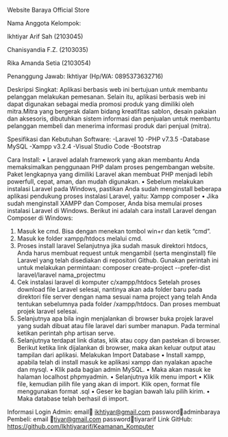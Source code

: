 Website Baraya Official Store

Nama Anggota Kelompok:

Ikhtiyar Arif Sah	(2103045)

Chanisyandia F.Z.	(2103035)

Rika Amanda Setia	(2103054)

Penanggung Jawab: Ikhtiyar (Hp/WA: 0895373632716)

Deskripsi Singkat:
Aplikasi  berbasis web ini bertujuan untuk membantu pelanggan melakukan pemesanan. Selain itu, aplikasi berbasis web ini dapat digunakan sebagai media promosi produk yang dimiliki oleh mitra.Mitra yang bergerak dalam bidang kreatifitas sablon, desain pakaian dan aksesoris, dibutuhkan sistem informasi dan penjualan untuk membantu pelanggan membeli dan menerima informasi produk dari penjual (mitra).

Spesifikasi dan Kebutuhan Software:
-Laravel 10
-PHP v7.3.5
-Database MySQL
-Xampp v3.2.4
-Visual Studio Code
-Bootstrap

Cara Install:
•	Laravel adalah framework yang akan membantu Anda memaksimalkan penggunaan PHP dalam proses pengembangan website. Paket lengkapnya yang dimiliki Laravel akan membuat PHP menjadi lebih powerfull, cepat, aman, dan mudah digunakan.
•	Sebelum melakukan instalasi Laravel pada Windows, pastikan Anda sudah menginstall beberapa aplikasi pendukung proses instalasi Laravel, yaitu:
Xampp
composer
•	Jika sudah menginstall XAMPP dan Composer, Anda bisa memulai proses instalasi Laravel 
di Windows. Berikut ini adalah cara install Laravel dengan Composer di Windows:
1.	Masuk ke cmd.
Bisa dengan menekan tombol win+r dan ketik “cmd”.
2.	Masuk ke folder xampp/htdocs melalui cmd.
3.	Proses install laravel
Selanjutnya jika sudah masuk direktori htdocs, Anda harus membuat request untuk mengambil (serta menginstall) file Laravel yang telah disediakan di repositori Github. Gunakan perintah ini untuk melakukan permintaan:
composer create-project --prefer-dist laravel/laravel nama_projectmu
4.	Cek instalasi laravel di komputer c/xampp/htdocs
Setelah proses download file Laravel selesai, nantinya akan ada folder baru pada direktori file server dengan nama sesuai nama project yang telah Anda tentukan sebelumnya pada folder /xampp/htdocs. Dan proses membuat projek laravel selesai.
5.	Selanjutnya apa bila ingin menjalankan di browser buka projek laravel yang sudah dibuat atau file laravel dari sumber manapun. Pada terminal ketikan perintah php artisan serve.
6.	Selanjutnya terdapat link diatas, klik atau copy dan pastekan di browser.
Berikut ketika link dijalankan di browser, maka akan keluar output atau tampilan dari aplikasi.
Melakukan Import Database
•	Install xampp, apabila telah di install masuk ke aplikasi xampp dan nyalakan apache dan mysql.
•	Klik pada bagian admin MySQL.
•	Maka akan masuk ke halaman localhost phpmyadmin.
•	Selanjutnya klik menu import
•	Klik file, kemudian pilih file yang akan di import. Klik open, format file menggunakan format .sql
•	Geser ke bagian bawah lalu pilih kirim.
•	Maka database telah berhasil di import.

Informasi Login
Admin: 
email ikhtiyar@gmail.com
passwordadminbaraya
Pembeli: 
email tiyar@gmail.com
passwordtiyararif
Link GitHub:
https://github.com/Ikhtiyararif/Keamanan_Komputer


